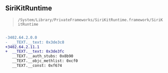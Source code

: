 ## SiriKitRuntime

> `/System/Library/PrivateFrameworks/SiriKitRuntime.framework/SiriKitRuntime`

```diff

-3402.64.2.0.0
-  __TEXT.__text: 0x3de3c8
+3402.64.2.11.1
+  __TEXT.__text: 0x3de3fc
   __TEXT.__auth_stubs: 0x8b90
   __TEXT.__objc_methlist: 0xcf0
   __TEXT.__const: 0xf674

```
